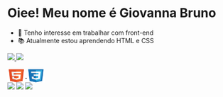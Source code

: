 # Oiee! Meu nome é Giovanna Bruno 


- 👀 Tenho interesse em trabalhar com front-end 
- 📚 Atualmente estou aprendendo HTML e CSS

<div>
  <a href="https://github.com/Giihbruno">
  <img height="180em" src="https://github-readme-stats.vercel.app/api?username=Giihbruno&show_icons=true&theme=dracula&include_allcomits=true&cont_private=true"/>
  <img height="180em" src="https://github-readme-stats.vercel.app/api/top-langs/?username=Giihbruno&layout=compact&langs_count=16&theme=dracula"/>
</div>

<div style="display: inline_block"><br>
  <img align="center" alt="Giih-HTML" height="30" width="40" src="https://raw.githubusercontent.com/devicons/devicon/master/icons/html5/html5-original.svg">
  <img align="center" alt="Giih-CSS" height="30" width="40" src="https://raw.githubusercontent.com/devicons/devicon/master/icons/css3/css3-original.svg">
</div>

<div> 
  <a href="https://www.instagram.com/giih__bruno/" target="_blank"><img src="https://img.shields.io/badge/-Instagram-%23E4405F?style=for-the-badge&logo=instagram&logoColor=white" target="_blank"></a>
  <a href = "mailto:giiovanna.americo.bruno@gmail.com"><img src="https://img.shields.io/badge/-Gmail-%23333?style=for-the-badge&logo=gmail&logoColor=white" target="_blank"></a>
  <a href="https://www.linkedin.com/in/giovanna-a-bruno-4b044b1ba/" target="_blank"><img src="https://img.shields.io/badge/-LinkedIn-%230077B5?style=for-the-badge&logo=linkedin&logoColor=white" target="_blank"></a> 
  
</div>
